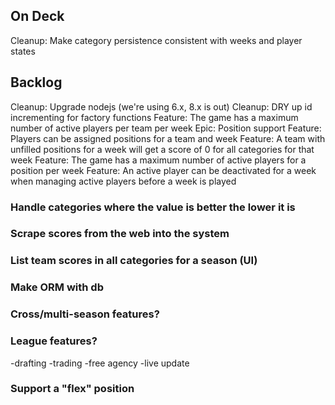 ## On Deck

Cleanup: Make category persistence consistent with weeks and player states

## Backlog

Cleanup: Upgrade nodejs (we're using 6.x, 8.x is out)
Cleanup: DRY up id incrementing for factory functions
Feature: The game has a maximum number of active players per team per week
Epic: Position support
	Feature: Players can be assigned positions for a team and week
	Feature: A team with unfilled positions for a week will get a score of 0 for all categories for that week
	Feature: The game has a maximum number of active players for a position per week
Feature: An active player can be deactivated for a week when managing active players before a week is played

### Handle categories where the value is better the lower it is

### Scrape scores from the web into the system

### List team scores in all categories for a season (UI)

### Make ORM with db

### Cross/multi-season features?

### League features?

-drafting
-trading
-free agency
-live update

### Support a "flex" position
